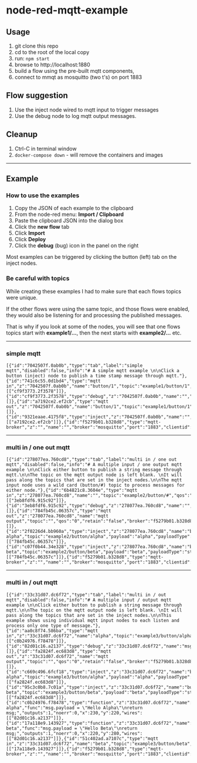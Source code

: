 # node-red-mqtt-example

## Usage

1. git clone this repo
2. cd to the root of the local copy
3. run: `npm start`
4. browse to http://localhost:1880
5. build a flow using the pre-built mqtt components,
6. connect to mmqt as mosquitto (two t's) on port 1883

## Flow suggestion

1. Use the inject node wired to mqtt input to trigger messages
2. Use the debug node to log mqtt output messages.

## Cleanup

1. Ctrl-C in terminal window
2. `docker-compose down` - will remove the containers and images

* * *

## Example

### How to use the examples

1. Copy the JSON of each example to the clipboard
2. From the node-red menu: __Import / Clipboard__
3. Paste the clipboard JSON into the dialog box
4. Click the __new flow__ tab
5. Click __Import__
6. Click __Deploy__
7. Click the __debug__ (bug) icon in the panel on the right

Most examples can be triggered by clicking the button (left) tab on the inject nodes.

### Be careful with topics

While creating these examples I had to make sure that each flows topics were unique.

If the other flows were using the same topic, and those flows were enabled, they would also be listening for and processing the published messages.

That is why if you look at some of the nodes, you will see that one flows topics start with __example1/...__, then the next starts with __example2/...__ etc.

* * *

### simple mqtt

```
[{"id":"7042507f.0ab0b","type":"tab","label":"simple mqtt","disabled":false,"info":"# A simple mqtt example \n\nClick a button (inject) node to publish a time stamp message through mqtt."},{"id":"741c6c55.0d1bd4","type":"mqtt in","z":"7042507f.0ab0b","name":"button/1","topic":"example1/button/1","qos":"0","broker":"f5279b01.b328d8","x":120,"y":160,"wires":[["cf9f3773.2f3578"]]},{"id":"cf9f3773.2f3578","type":"debug","z":"7042507f.0ab0b","name":"","active":true,"tosidebar":true,"console":false,"tostatus":false,"complete":"payload","x":290,"y":160,"wires":[]},{"id":"a7192ce2.ef2cb","type":"mqtt out","z":"7042507f.0ab0b","name":"button/1","topic":"example1/button/1","qos":"0","retain":"false","broker":"f5279b01.b328d8","x":290,"y":100,"wires":[]},{"id":"9321eaae.4175f8","type":"inject","z":"7042507f.0ab0b","name":"","topic":"","payload":"","payloadType":"date","repeat":"","crontab":"","once":false,"onceDelay":0.1,"x":120,"y":100,"wires":[["a7192ce2.ef2cb"]]},{"id":"f5279b01.b328d8","type":"mqtt-broker","z":"","name":"","broker":"mosquitto","port":"1883","clientid":"","usetls":false,"compatmode":true,"keepalive":"60","cleansession":true,"birthTopic":"","birthQos":"0","birthPayload":"","closeTopic":"","closeQos":"0","closePayload":"","willTopic":"","willQos":"0","willPayload":""}]
```

* * *

### multi in / one out mqtt

```
[{"id":"278077ea.760cd8","type":"tab","label":"multi in / one out mqtt","disabled":false,"info":"# A multiple input / one output mqtt example \n\nClick either button to publish a string message through mqtt.\n\nThe topic on the mqtt output node is left blank. \nIt will pass along the topics that are set in the inject nodes.\n\nThe mqtt input node uses a wild card (button/#) topic to process messages for either node."},{"id":"6b4821c8.3604e","type":"mqtt in","z":"278077ea.760cd8","name":"","topic":"example2/button/#","qos":"0","broker":"f5279b01.b328d8","x":130,"y":240,"wires":[["3eb8fdf6.915c92"]]},{"id":"3eb8fdf6.915c92","type":"debug","z":"278077ea.760cd8","name":"","active":true,"tosidebar":true,"console":false,"tostatus":false,"complete":"payload","x":330,"y":240,"wires":[]},{"id":"784fb45c.06357c","type":"mqtt out","z":"278077ea.760cd8","name":"mqtt output","topic":"","qos":"0","retain":"false","broker":"f5279b01.b328d8","x":330,"y":120,"wires":[]},{"id":"2f0226d4.bb960a","type":"inject","z":"278077ea.760cd8","name":"button alpha","topic":"example2/button/alpha","payload":"alpha","payloadType":"str","repeat":"","crontab":"","once":false,"onceDelay":0.1,"x":110,"y":100,"wires":[["784fb45c.06357c"]]},{"id":"c07f0b44.34e328","type":"inject","z":"278077ea.760cd8","name":"button beta","topic":"example2/button/beta","payload":"beta","payloadType":"str","repeat":"","crontab":"","once":false,"onceDelay":0.1,"x":110,"y":160,"wires":[["784fb45c.06357c"]]},{"id":"f5279b01.b328d8","type":"mqtt-broker","z":"","name":"","broker":"mosquitto","port":"1883","clientid":"","usetls":false,"compatmode":true,"keepalive":"60","cleansession":true,"birthTopic":"","birthQos":"0","birthPayload":"","closeTopic":"","closeQos":"0","closePayload":"","willTopic":"","willQos":"0","willPayload":""}]
```

* * *

### multi in / out mqtt

```
[{"id":"33c31d07.dc6f72","type":"tab","label":"multi in / out mqtt","disabled":false,"info":"# A multiple input / output mqtt example \n\nClick either button to publish a string message through mqtt.\n\nThe topic on the mqtt output node is left blank. \nIt will pass along the topics that are set in the inject nodes.\n\nThis example shows using individual mqtt input nodes to each listen and process only one type of message."},{"id":"aa0c8f74.586ba","type":"mqtt in","z":"33c31d07.dc6f72","name":"alpha","topic":"example3/button/alpha","qos":"0","broker":"f5279b01.b328d8","x":70,"y":220,"wires":[["c0b24976.f78478"]]},{"id":"82d01c16.a2137","type":"debug","z":"33c31d07.dc6f72","name":"msg","active":true,"tosidebar":true,"console":false,"tostatus":false,"complete":"payload","x":390,"y":240,"wires":[]},{"id":"fa2824f.ec683d8","type":"mqtt out","z":"33c31d07.dc6f72","name":"mqtt output","topic":"","qos":"0","retain":"false","broker":"f5279b01.b328d8","x":330,"y":120,"wires":[]},{"id":"c669c496.6fcf18","type":"inject","z":"33c31d07.dc6f72","name":"button alpha","topic":"example3/button/alpha","payload":"alpha","payloadType":"str","repeat":"","crontab":"","once":false,"onceDelay":0.1,"x":110,"y":100,"wires":[["fa2824f.ec683d8"]]},{"id":"95c3c0b8.7c01a","type":"inject","z":"33c31d07.dc6f72","name":"button beta","topic":"example3/button/beta","payload":"beta","payloadType":"str","repeat":"","crontab":"","once":false,"onceDelay":0.1,"x":110,"y":160,"wires":[["fa2824f.ec683d8"]]},{"id":"c0b24976.f78478","type":"function","z":"33c31d07.dc6f72","name":"hello alpha","func":"msg.payload = \"Hello Alpha\"\nreturn msg;","outputs":1,"noerr":0,"x":230,"y":220,"wires":[["82d01c16.a2137"]]},{"id":"17a118e9.143927","type":"function","z":"33c31d07.dc6f72","name":"hello beta","func":"msg.payload = \"Hello Beta\"\nreturn msg;","outputs":1,"noerr":0,"x":220,"y":280,"wires":[["82d01c16.a2137"]]},{"id":"51c402ad.a7107c","type":"mqtt in","z":"33c31d07.dc6f72","name":"beta","topic":"example3/button/beta","qos":"0","broker":"f5279b01.b328d8","x":70,"y":280,"wires":[["17a118e9.143927"]]},{"id":"f5279b01.b328d8","type":"mqtt-broker","z":"","name":"","broker":"mosquitto","port":"1883","clientid":"","usetls":false,"compatmode":true,"keepalive":"60","cleansession":true,"birthTopic":"","birthQos":"0","birthPayload":"","closeTopic":"","closeQos":"0","closePayload":"","willTopic":"","willQos":"0","willPayload":""}]
```

